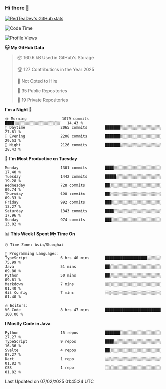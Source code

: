 ### Hi there 👋

<!--
**RedTeaDev/RedTeaDev** is a ✨ _special_ ✨ repository because its `README.md` (this file) appears on your GitHub profile.

Here are some ideas to get you started:

- 🔭 I’m currently working on ...
- 🌱 I’m currently learning ...
- 👯 I’m looking to collaborate on ...
- 🤔 I’m looking for help with ...
- 💬 Ask me about ...
- 📫 How to reach me: ...
- 😄 Pronouns: ...
- ⚡ Fun fact: ...
-->

<!--
[![wakatime](https://wakatime.com/badge/user/6b101ed0-04c0-4490-9283-eb61f2efff96.svg)](https://wakatime.com/@6b101ed0-04c0-4490-9283-eb61f2efff96)
!-->

[![RedTeaDev's GitHub stats](https://github-readme-stats.vercel.app/api?username=RedTeaDev\&include_all_commits=true)](https://github.com/anuraghazra/github-readme-stats)
<!--
[![willianrod's wakatime stats](https://github-readme-stats.vercel.app/api/wakatime?username=RedTeaDev)](https://github.com/anuraghazra/github-readme-stats)
!-->
<!--START_SECTION:waka-->
![Code Time](http://img.shields.io/badge/Code%20Time-2%2C988%20hrs%2051%20mins-blue)

![Profile Views](http://img.shields.io/badge/Profile%20Views-0-blue)

**🐱 My GitHub Data** 

> 📦 160.6 kB Used in GitHub's Storage 
 > 
> 🏆 127 Contributions in the Year 2025
 > 
> 🚫 Not Opted to Hire
 > 
> 📜 35 Public Repositories 
 > 
> 🔑 19 Private Repositories 
 > 
**I'm a Night 🦉** 

```text
🌞 Morning                1079 commits        ████░░░░░░░░░░░░░░░░░░░░░   14.43 % 
🌆 Daytime                2065 commits        ███████░░░░░░░░░░░░░░░░░░   27.61 % 
🌃 Evening                2208 commits        ███████░░░░░░░░░░░░░░░░░░   29.53 % 
🌙 Night                  2126 commits        ███████░░░░░░░░░░░░░░░░░░   28.43 % 
```
📅 **I'm Most Productive on Tuesday** 

```text
Monday                   1301 commits        ████░░░░░░░░░░░░░░░░░░░░░   17.40 % 
Tuesday                  1442 commits        █████░░░░░░░░░░░░░░░░░░░░   19.28 % 
Wednesday                728 commits         ██░░░░░░░░░░░░░░░░░░░░░░░   09.74 % 
Thursday                 698 commits         ██░░░░░░░░░░░░░░░░░░░░░░░   09.33 % 
Friday                   992 commits         ███░░░░░░░░░░░░░░░░░░░░░░   13.27 % 
Saturday                 1343 commits        ████░░░░░░░░░░░░░░░░░░░░░   17.96 % 
Sunday                   974 commits         ███░░░░░░░░░░░░░░░░░░░░░░   13.02 % 
```


📊 **This Week I Spent My Time On** 

```text
🕑︎ Time Zone: Asia/Shanghai

💬 Programming Languages: 
TypeScript               6 hrs 40 mins       ███████████████████░░░░░░   75.99 % 
Java                     51 mins             ██░░░░░░░░░░░░░░░░░░░░░░░   09.80 % 
Python                   50 mins             ██░░░░░░░░░░░░░░░░░░░░░░░   09.61 % 
Markdown                 7 mins              ░░░░░░░░░░░░░░░░░░░░░░░░░   01.40 % 
Git Config               7 mins              ░░░░░░░░░░░░░░░░░░░░░░░░░   01.40 % 

🔥 Editors: 
VS Code                  8 hrs 47 mins       █████████████████████████   100.00 % 
```

**I Mostly Code in Java** 

```text
Python                   15 repos            ███████░░░░░░░░░░░░░░░░░░   27.27 % 
TypeScript               9 repos             ████░░░░░░░░░░░░░░░░░░░░░   16.36 % 
Svelte                   4 repos             ██░░░░░░░░░░░░░░░░░░░░░░░   07.27 % 
Dart                     1 repo              ░░░░░░░░░░░░░░░░░░░░░░░░░   01.82 % 
CSS                      1 repo              ░░░░░░░░░░░░░░░░░░░░░░░░░   01.82 % 
```




 Last Updated on 07/02/2025 01:45:24 UTC
<!--END_SECTION:waka-->


